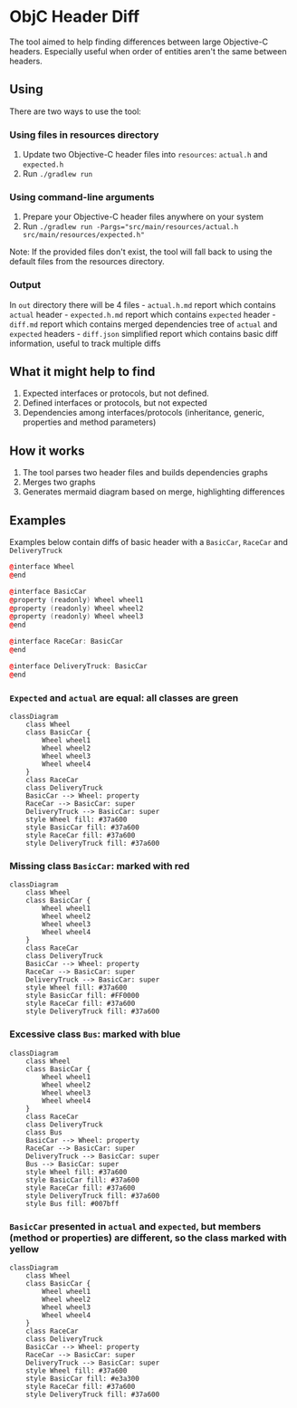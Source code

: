 # ObjC Header Diff

The tool aimed to help finding differences between large Objective-C headers. Especially useful when order of entities
aren't the same between headers.

## Using

There are two ways to use the tool:

### Using files in resources directory

1. Update two Objective-C header files into `resources`: `actual.h` and `expected.h`
2. Run `./gradlew run`

### Using command-line arguments

1. Prepare your Objective-C header files anywhere on your system
2. Run `./gradlew run -Pargs="src/main/resources/actual.h src/main/resources/expected.h"`

Note: If the provided files don't exist, the tool will fall back to using the default files from the resources
directory.

### Output

In `out` directory there will be 4 files
    - `actual.h.md` report which contains `actual` header
    - `expected.h.md` report which contains `expected` header
    - `diff.md` report which contains merged dependencies tree of `actual` and `expected` headers
    - `diff.json` simplified report which contains basic diff information, useful to track multiple diffs

## What it might help to find

1. Expected interfaces or protocols, but not defined.
2. Defined interfaces or protocols, but not expected
3. Dependencies among interfaces/protocols (inheritance, generic, properties and method parameters)

## How it works

1. The tool parses two header files and builds dependencies graphs
2. Merges two graphs
3. Generates mermaid diagram based on merge, highlighting differences

## Examples

Examples below contain diffs of basic header with a `BasicCar`, `RaceCar` and `DeliveryTruck` 

```C++
@interface Wheel
@end

@interface BasicCar
@property (readonly) Wheel wheel1
@property (readonly) Wheel wheel2
@property (readonly) Wheel wheel3
@end

@interface RaceCar: BasicCar
@end

@interface DeliveryTruck: BasicCar
@end
```

### `Expected` and `actual` are equal: all classes are green

```mermaid
classDiagram
    class Wheel
    class BasicCar {
        Wheel wheel1
        Wheel wheel2
        Wheel wheel3
        Wheel wheel4
    }
    class RaceCar
    class DeliveryTruck
    BasicCar --> Wheel: property
    RaceCar --> BasicCar: super
    DeliveryTruck --> BasicCar: super
    style Wheel fill: #37a600
    style BasicCar fill: #37a600
    style RaceCar fill: #37a600
    style DeliveryTruck fill: #37a600
```

### Missing class `BasicCar`: marked with red

```mermaid
classDiagram
    class Wheel
    class BasicCar {
        Wheel wheel1
        Wheel wheel2
        Wheel wheel3
        Wheel wheel4
    }
    class RaceCar
    class DeliveryTruck
    BasicCar --> Wheel: property
    RaceCar --> BasicCar: super
    DeliveryTruck --> BasicCar: super
    style Wheel fill: #37a600
    style BasicCar fill: #FF0000
    style RaceCar fill: #37a600
    style DeliveryTruck fill: #37a600
```

### Excessive class `Bus`: marked with blue

```mermaid
classDiagram
    class Wheel
    class BasicCar {
        Wheel wheel1
        Wheel wheel2
        Wheel wheel3
        Wheel wheel4
    }
    class RaceCar
    class DeliveryTruck
    class Bus
    BasicCar --> Wheel: property
    RaceCar --> BasicCar: super
    DeliveryTruck --> BasicCar: super
    Bus --> BasicCar: super
    style Wheel fill: #37a600
    style BasicCar fill: #37a600
    style RaceCar fill: #37a600
    style DeliveryTruck fill: #37a600
    style Bus fill: #007bff
```

### `BasicCar` presented in `actual` and `expected`, but members (method or properties) are different, so the class marked with yellow

```mermaid
classDiagram
    class Wheel
    class BasicCar {
        Wheel wheel1
        Wheel wheel2
        Wheel wheel3
        Wheel wheel4
    }
    class RaceCar
    class DeliveryTruck
    BasicCar --> Wheel: property
    RaceCar --> BasicCar: super
    DeliveryTruck --> BasicCar: super
    style Wheel fill: #37a600
    style BasicCar fill: #e3a300
    style RaceCar fill: #37a600
    style DeliveryTruck fill: #37a600
```
